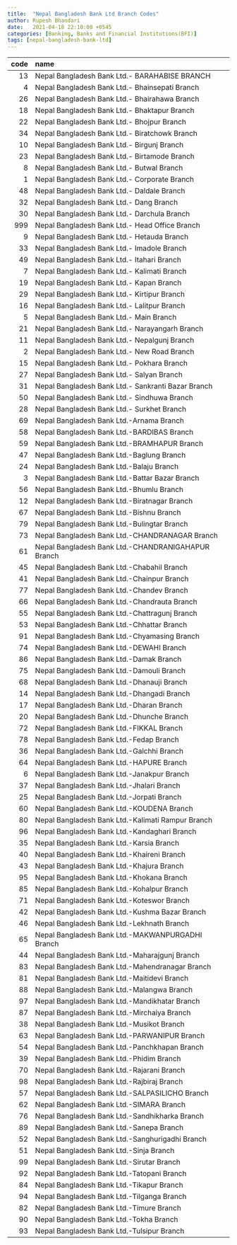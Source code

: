```yaml
---
title:  "Nepal Bangladesh Bank Ltd Branch Codes"
author: Rupesh Bhandari
date:   2021-04-18 22:10:00 +0545
categories: [Banking, Banks and Financial Institutions(BFI)]
tags: [nepal-bangladesh-bank-ltd]
---
```


|   code | name                                               |
|-------:|:---------------------------------------------------|
|     13 | Nepal Bangladesh Bank Ltd.- BARAHABISE BRANCH      |
|      4 | Nepal Bangladesh Bank Ltd.- Bhainsepati Branch     |
|     26 | Nepal Bangladesh Bank Ltd.- Bhairahawa Branch      |
|     18 | Nepal Bangladesh Bank Ltd.- Bhaktapur Branch       |
|     22 | Nepal Bangladesh Bank Ltd.- Bhojpur Branch         |
|     34 | Nepal Bangladesh Bank Ltd.- Biratchowk Branch      |
|     10 | Nepal Bangladesh Bank Ltd.- Birgunj Branch         |
|     23 | Nepal Bangladesh Bank Ltd.- Birtamode Branch       |
|      8 | Nepal Bangladesh Bank Ltd.- Butwal Branch          |
|      1 | Nepal Bangladesh Bank Ltd.- Corporate Branch       |
|     48 | Nepal Bangladesh Bank Ltd.- Daldale Branch         |
|     32 | Nepal Bangladesh Bank Ltd.- Dang Branch            |
|     30 | Nepal Bangladesh Bank Ltd.- Darchula Branch        |
|    999 | Nepal Bangladesh Bank Ltd.- Head Office Branch     |
|      9 | Nepal Bangladesh Bank Ltd.- Hetauda Branch         |
|     33 | Nepal Bangladesh Bank Ltd.- Imadole Branch         |
|     49 | Nepal Bangladesh Bank Ltd.- Itahari Branch         |
|      7 | Nepal Bangladesh Bank Ltd.- Kalimati Branch        |
|     19 | Nepal Bangladesh Bank Ltd.- Kapan Branch           |
|     29 | Nepal Bangladesh Bank Ltd.- Kirtipur Branch        |
|     16 | Nepal Bangladesh Bank Ltd.- Lalitpur Branch        |
|      5 | Nepal Bangladesh Bank Ltd.- Main Branch            |
|     21 | Nepal Bangladesh Bank Ltd.- Narayangarh Branch     |
|     11 | Nepal Bangladesh Bank Ltd.- Nepalgunj Branch       |
|      2 | Nepal Bangladesh Bank Ltd.- New Road Branch        |
|     15 | Nepal Bangladesh Bank Ltd.- Pokhara Branch         |
|     27 | Nepal Bangladesh Bank Ltd.- Salyan Branch          |
|     31 | Nepal Bangladesh Bank Ltd.- Sankranti Bazar Branch |
|     50 | Nepal Bangladesh Bank Ltd.- Sindhuwa Branch        |
|     28 | Nepal Bangladesh Bank Ltd.- Surkhet Branch         |
|     69 | Nepal Bangladesh Bank Ltd.-Arnama Branch           |
|     58 | Nepal Bangladesh Bank Ltd.-BARDIBAS Branch         |
|     59 | Nepal Bangladesh Bank Ltd.-BRAMHAPUR Branch        |
|     47 | Nepal Bangladesh Bank Ltd.-Baglung Branch          |
|     24 | Nepal Bangladesh Bank Ltd.-Balaju Branch           |
|      3 | Nepal Bangladesh Bank Ltd.-Battar Bazar Branch     |
|     56 | Nepal Bangladesh Bank Ltd.-Bhumlu Branch           |
|     12 | Nepal Bangladesh Bank Ltd.-Biratnagar Branch       |
|     67 | Nepal Bangladesh Bank Ltd.-Bishnu Branch           |
|     79 | Nepal Bangladesh Bank Ltd.-Bulingtar Branch        |
|     73 | Nepal Bangladesh Bank Ltd.-CHANDRANAGAR Branch     |
|     61 | Nepal Bangladesh Bank Ltd.-CHANDRANIGAHAPUR Branch |
|     45 | Nepal Bangladesh Bank Ltd.-Chabahil Branch         |
|     41 | Nepal Bangladesh Bank Ltd.-Chainpur Branch         |
|     77 | Nepal Bangladesh Bank Ltd.-Chandev Branch          |
|     66 | Nepal Bangladesh Bank Ltd.-Chandrauta Branch       |
|     55 | Nepal Bangladesh Bank Ltd.-Chattragunj Branch      |
|     53 | Nepal Bangladesh Bank Ltd.-Chhattar Branch         |
|     91 | Nepal Bangladesh Bank Ltd.-Chyamasing Branch       |
|     74 | Nepal Bangladesh Bank Ltd.-DEWAHI Branch           |
|     86 | Nepal Bangladesh Bank Ltd.-Damak Branch            |
|     75 | Nepal Bangladesh Bank Ltd.-Damouli Branch          |
|     68 | Nepal Bangladesh Bank Ltd.-Dhanauji Branch         |
|     14 | Nepal Bangladesh Bank Ltd.-Dhangadi Branch         |
|     17 | Nepal Bangladesh Bank Ltd.-Dharan Branch           |
|     20 | Nepal Bangladesh Bank Ltd.-Dhunche Branch          |
|     72 | Nepal Bangladesh Bank Ltd.-FIKKAL Branch           |
|     78 | Nepal Bangladesh Bank Ltd.-Fedap Branch            |
|     36 | Nepal Bangladesh Bank Ltd.-Galchhi Branch          |
|     64 | Nepal Bangladesh Bank Ltd.-HAPURE Branch           |
|      6 | Nepal Bangladesh Bank Ltd.-Janakpur Branch         |
|     37 | Nepal Bangladesh Bank Ltd.-Jhalari Branch          |
|     25 | Nepal Bangladesh Bank Ltd.-Jorpati Branch          |
|     60 | Nepal Bangladesh Bank Ltd.-KOUDENA Branch          |
|     80 | Nepal Bangladesh Bank Ltd.-Kalimati Rampur Branch  |
|     96 | Nepal Bangladesh Bank Ltd.-Kandaghari Branch       |
|     35 | Nepal Bangladesh Bank Ltd.-Karsia Branch           |
|     40 | Nepal Bangladesh Bank Ltd.-Khaireni Branch         |
|     43 | Nepal Bangladesh Bank Ltd.-Khajura Branch          |
|     95 | Nepal Bangladesh Bank Ltd.-Khokana Branch          |
|     85 | Nepal Bangladesh Bank Ltd.-Kohalpur Branch         |
|     71 | Nepal Bangladesh Bank Ltd.-Koteswor Branch         |
|     42 | Nepal Bangladesh Bank Ltd.-Kushma Bazar Branch     |
|     46 | Nepal Bangladesh Bank Ltd.-Lekhnath Branch         |
|     65 | Nepal Bangladesh Bank Ltd.-MAKWANPURGADHI Branch   |
|     44 | Nepal Bangladesh Bank Ltd.-Maharajgunj Branch      |
|     83 | Nepal Bangladesh Bank Ltd.-Mahendranagar Branch    |
|     81 | Nepal Bangladesh Bank Ltd.-Maitidevi Branch        |
|     88 | Nepal Bangladesh Bank Ltd.-Malangwa Branch         |
|     97 | Nepal Bangladesh Bank Ltd.-Mandikhatar Branch      |
|     87 | Nepal Bangladesh Bank Ltd.-Mirchaiya Branch        |
|     38 | Nepal Bangladesh Bank Ltd.-Musikot Branch          |
|     63 | Nepal Bangladesh Bank Ltd.-PARWANIPUR Branch       |
|     54 | Nepal Bangladesh Bank Ltd.-Panchkhapan Branch      |
|     39 | Nepal Bangladesh Bank Ltd.-Phidim Branch           |
|     70 | Nepal Bangladesh Bank Ltd.-Rajarani Branch         |
|     98 | Nepal Bangladesh Bank Ltd.-Rajbiraj Branch         |
|     57 | Nepal Bangladesh Bank Ltd.-SALPASILICHO Branch     |
|     62 | Nepal Bangladesh Bank Ltd.-SIMARA Branch           |
|     76 | Nepal Bangladesh Bank Ltd.-Sandhikharka Branch     |
|     89 | Nepal Bangladesh Bank Ltd.-Sanepa Branch           |
|     52 | Nepal Bangladesh Bank Ltd.-Sanghurigadhi Branch    |
|     51 | Nepal Bangladesh Bank Ltd.-Sinja Branch            |
|     99 | Nepal Bangladesh Bank Ltd.-Sirutar Branch          |
|     92 | Nepal Bangladesh Bank Ltd.-Tatopani Branch         |
|     84 | Nepal Bangladesh Bank Ltd.-Tikapur Branch          |
|     94 | Nepal Bangladesh Bank Ltd.-Tilganga Branch         |
|     82 | Nepal Bangladesh Bank Ltd.-Timure Branch           |
|     90 | Nepal Bangladesh Bank Ltd.-Tokha Branch            |
|     93 | Nepal Bangladesh Bank Ltd.-Tulsipur Branch         |